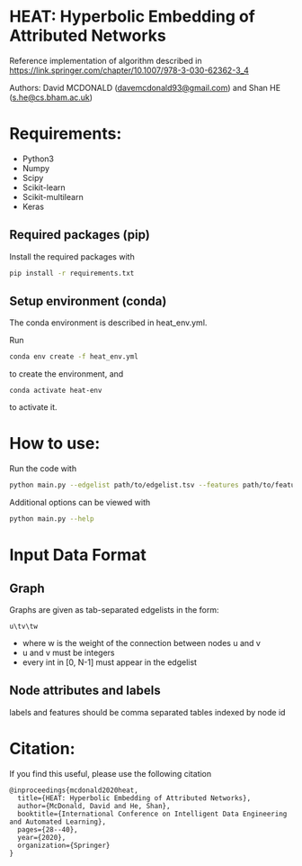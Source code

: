 # HEAT: Hyperbolic Embedding of Attributed Networks
Reference implementation of algorithm described in https://link.springer.com/chapter/10.1007/978-3-030-62362-3_4

Authors: David MCDONALD (davemcdonald93@gmail.com) and Shan HE (s.he@cs.bham.ac.uk)

# Requirements:

* Python3
* Numpy
* Scipy
* Scikit-learn
* Scikit-multilearn
* Keras

## Required packages (pip)
Install the required packages with 
```bash
pip install -r requirements.txt 
```
## Setup environment (conda) 
The conda environment is described in heat_env.yml.

Run 
```bash
conda env create -f heat_env.yml
```
to create the environment, and 
```bsh
conda activate heat-env
```
to activate it. 


# How to use:
Run the code with 
```bash
python main.py --edgelist path/to/edgelist.tsv --features path/to/features.csv -e num_epochs
```
Additional options can be viewed with 
```bash
python main.py --help
```


# Input Data Format
## Graph
Graphs are given as tab-separated edgelists in the form:
```
u\tv\tw
```

* where w is the weight of the connection between nodes u and v
* u and v must be integers
* every int in [0, N-1] must appear in the edgelist

## Node attributes and labels
labels and features should be comma separated tables indexed by node id

# Citation:
If you find this useful, please use the following citation
```
@inproceedings{mcdonald2020heat,
  title={HEAT: Hyperbolic Embedding of Attributed Networks},
  author={McDonald, David and He, Shan},
  booktitle={International Conference on Intelligent Data Engineering and Automated Learning},
  pages={28--40},
  year={2020},
  organization={Springer}
}

```